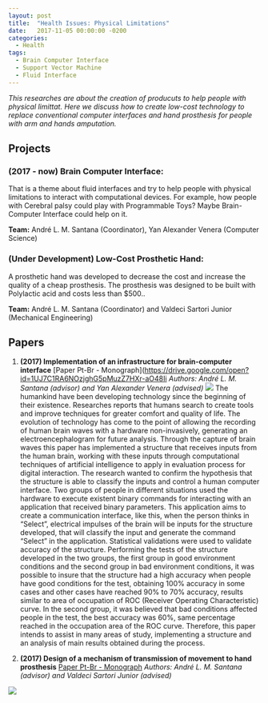 ```yaml
---
layout: post
title:  "Health Issues: Physical Limitations"
date:   2017-11-05 00:00:00 -0200
categories:
  - Health
tags:
  - Brain Computer Interface
  - Support Vector Machine
  - Fluid Interface
---
```


*This researches are about the creation of producuts to help people with physical limittat. Here we discuss how to create low-cost technology to replace conventional computer interfaces and hand prosthesis for people with arm and hands amputation.*

## Projects

### **(2017 - now) Brain Computer Interface:** 

That is a theme about fluid interfaces and try to help people with physical limitations to interact with computational devices. For example, how people with Cerebral palsy could play with Programmable Toys? Maybe Brain-Computer Interface could help on it.

**Team:** André L. M. Santana (Coordinator), Yan Alexander Venera (Computer Science)

### **(Under Development) Low-Cost Prosthetic Hand:** 

A prosthetic hand was developed to decrease the cost and increase the quality of a cheap prosthesis. The prosthesis was designed to be built with Polylactic acid and costs less than $500..

**Team:** André L. M. Santana (Coordinator) and Valdeci Sartori Junior (Mechanical Engineering)

## Papers

1. **(2017) Implementation of an infrastructure for brain-computer interface**
[Paper Pt-Br - Monograph](https://drive.google.com/open?id=1UJ7C1RA6NOzjghG5pMuzZ7HXr-aO48Ii
*Authors: André L. M. Santana (advisor) and Yan Alexander Venera (advised)*
![](https://i.imgur.com/mCvRZSS.png)
The humankind have been developing technology since the beginning of their existence. Researches reports that humans search to create tools and improve techniques for greater comfort and quality of life. The evolution of technology has come to the point of allowing the recording of human brain waves with a hardware non-invasively, generating an electroencephalogram for future analysis. Through the capture of brain waves this paper has implemented a structure that receives inputs from the human brain, working with these inputs through computational techniques of artificial intelligence to apply in evaluation process for digital interaction. The research wanted to confirm the hypothesis that the structure is able to classify the inputs and control a human computer interface. Two groups of people in different situations used the hardware to execute existent binary commands for interacting with an application that received binary parameters. This application aims to create a communication interface, like this, when the person thinks in “Select”, electrical impulses of the brain will be inputs for the structure developed, that will classify the input and generate the command “Select” in the application. Statistical validations were used to validate accuracy of the structure. Performing the tests of the structure developed in the two groups, the first group in good environment conditions and the second group in bad environment conditions, it was possible to insure that the structure had a high accuracy when people have good conditions for the test, obtaining 100% accuracy in some cases and other cases have reached 90% to 70% accuracy, results similar to area of occupation of ROC (Receiver Operating Characteristic) curve. In the second group, it was believed that bad conditions affected people in the test, the best accuracy was 60%, same percentage reached in the occupation area of the ROC curve. Therefore, this paper intends to assist in many areas of study, implementing a structure and an analysis of main results obtained during the process.

1. **(2017) Design of a mechanism of transmission of movement to hand prosthesis**
[Paper Pt-Br - Monograph](https://drive.google.com/open?id=1KI6YpUTx_5B5vR4ZerJcMyVFoYucN5dj)
*Authors: André L. M. Santana (advisor) and Valdeci Sartori Junior (advised)*

![](https://i.imgur.com/IdGkYZW.png)


